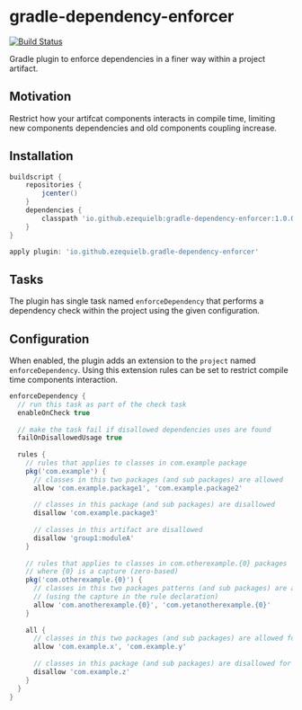 # gradle-dependency-enforcer
[![Build Status](https://travis-ci.org/EzequielB/gradle-dependency-enforcer.svg?branch=master)](https://travis-ci.org/EzequielB/gradle-dependency-enforcer)

Gradle plugin to enforce dependencies in a finer way within a project artifact.

## Motivation
Restrict how your artifcat components interacts in compile time, limiting new components dependencies and old components coupling increase.

## Installation
```groovy
buildscript {
    repositories {
        jcenter()
    }
    dependencies {
        classpath 'io.github.ezequielb:gradle-dependency-enforcer:1.0.0'
    }
}

apply plugin: 'io.github.ezequielb.gradle-dependency-enforcer'
```


## Tasks
The plugin has single task named ``enforceDependency`` that performs a dependency check within the project using the given configuration.

## Configuration
When enabled, the plugin adds an extension to the ``project`` named ``enforceDependency``. Using this extension rules can be set to restrict compile time components interaction.

`````groovy
enforceDependency {
  // run this task as part of the check task
  enableOnCheck true 
  
  // make the task fail if disallowed dependencies uses are found
  failOnDisallowedUsage true 
  
  rules {
    // rules that applies to classes in com.example package
    pkg('com.example') { 
      // classes in this two packages (and sub packages) are allowed
      allow 'com.example.package1', 'com.example.package2' 
      
      // classes in this package (and sub packages) are disallowed
      disallow 'com.example.package3'
      
      // classes in this artifact are disallowed
      disallow 'group1:moduleA'
    }
    
    // rules that applies to classes in com.otherexample.{0} packages
    // where {0} is a capture (zero-based)
    pkg('com.otherexample.{0}') { 
      // classes in this two packages patterns (and sub packages) are allowed 
      // (using the capture in the rule declaration)
      allow 'com.anotherexample.{0}', 'com.yetanotherexample.{0}' 
    }    
    
    all {
      // classes in this two packages (and sub packages) are allowed for all
      allow 'com.example.x', 'com.example.y' 
      
      // classes in this package (and sub packages) are disallowed for all
      disallow 'com.example.z' 
    }
  }
}
`````

